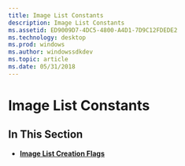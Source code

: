 ```yaml
---
title: Image List Constants
description: Image List Constants
ms.assetid: ED9009D7-4DC5-4800-A4D1-7D9C12FDEDE2
ms.technology: desktop
ms.prod: windows
ms.author: windowssdkdev
ms.topic: article
ms.date: 05/31/2018
---
```


# Image List Constants

## In This Section

-   [**Image List Creation Flags**](ilc-constants.md)

 

 




